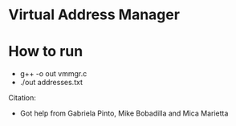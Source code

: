 # Virtual Address Manager

# How to run
- g++ -o out vmmgr.c
- ./out addresses.txt 

Citation:
- Got help from Gabriela Pinto, Mike Bobadilla and Mica Marietta